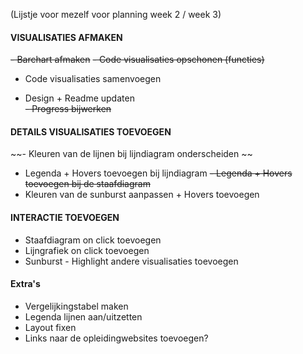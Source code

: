 (Lijstje voor mezelf voor planning week 2 / week 3)

#### VISUALISATIES AFMAKEN
~~- Barchart afmaken~~
~~- Code visualisaties opschonen (functies)~~
- Code visualisaties samenvoegen

- Design + Readme updaten  
~~- Progress bijwerken~~

#### DETAILS VISUALISATIES TOEVOEGEN
~~- Kleuren van de lijnen bij lijndiagram onderscheiden ~~
- Legenda + Hovers toevoegen bij lijndiagram
~~- Legenda + Hovers toevoegen bij de staafdiagram~~
- Kleuren van de sunburst aanpassen + Hovers toevoegen

#### INTERACTIE TOEVOEGEN
- Staafdiagram on click toevoegen
- Lijngrafiek on click toevoegen
- Sunburst - Highlight andere visualisaties toevoegen

#### Extra's
- Vergelijkingstabel maken
- Legenda lijnen aan/uitzetten
- Layout fixen
- Links naar de opleidingwebsites toevoegen?
